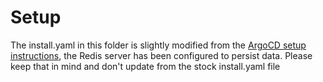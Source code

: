 # Setup

The install.yaml in this folder is slightly modified from the [ArgoCD setup instructions](https://argoproj.github.io/argo-cd/getting_started/), the Redis server has been configured to persist data.  Please keep that in mind and don't update from the stock install.yaml file


